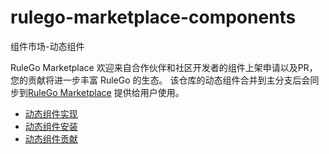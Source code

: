 # rulego-marketplace-components

组件市场-动态组件

RuleGo Marketplace 欢迎来自合作伙伴和社区开发者的组件上架申请以及PR，您的贡献将进一步丰富 RuleGo 的生态。
该仓库的动态组件合并到主分支后会同步到[RuleGo Marketplace](http://8.134.32.225:9090/editor/) 提供给用户使用。

- [动态组件实现](https://rulego.cc/pages/marketplace/)
- [动态组件安装](https://rulego.cc/pages/dc-install/)
- [动态组件贡献](https://rulego.cc/pages/pages/dc-publish/)
